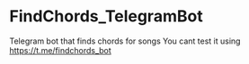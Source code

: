 # FindChords_TelegramBot
Telegram bot that finds chords for songs
You cant test it using https://t.me/findchords_bot
